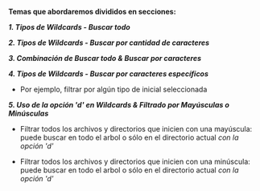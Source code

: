 **Temas que abordaremos divididos en secciones:**

_**1. Tipos de Wildcards - Buscar todo**_ 

_**2. Tipos de Wildcards - Buscar por cantidad de caracteres**_

_**3. Combinación de Buscar todo & Buscar por caracteres**_

_**4. Tipos de Wildcards - Buscar por caracteres específicos**_

* Por ejemplo, filtrar por algún tipo de inicial seleccionada

_**5. Uso de la opción 'd' en Wildcards & Filtrado por Mayúsculas o Minúsculas**_

* Filtrar todos los archivos y directorios que inicien con una mayúscula: puede buscar en todo el arbol o sólo en el directorio actual _con la opción 'd'_ 

* Filtrar todos los archivos y directorios que inicien con una minúscula: puede buscar en todo el arbol o sólo en el directorio actual _con la opción 'd'_ 
